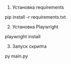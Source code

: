 1) Установка requirements

pip install -r requirements.txt

2) Установка Playwright

playwright install

3) Запуск скрипта

py main.py